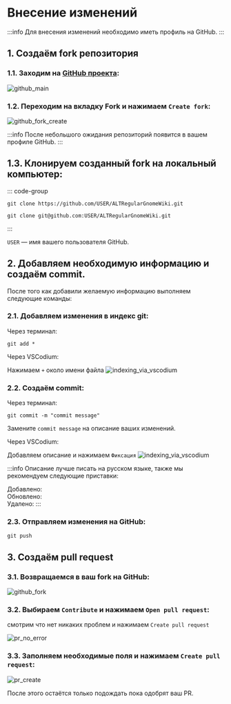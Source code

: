 # Внесение изменений

:::info
Для внесения изменений необходимо иметь профиль на GitHub.
:::

## 1. Создаём fork репозитория

### 1.1. Заходим на [GitHub проекта](https://github.com/OlegShchavelev/ALTRegularGnomeWiki):

![github_main](/alteration/github_main.png)

### 1.2. Переходим на вкладку Fork и нажимаем `Create fork`:

![github_fork_create](/alteration/github_fork_create.png)

:::info
После небольшого ожидания репозиторий появится в вашем профиле GitHub.
:::

## 1.3. Клонируем созданный fork на локальный компьютер:

::: code-group

```shell[https]
git clone https://github.com/USER/ALTRegularGnomeWiki.git
```
```shell[ssh]
git clone git@github.com:USER/ALTRegularGnomeWiki.git
```
:::

`USER` — имя вашего пользователя GitHub.

## 2. Добавляем необходимую информацию и создаём commit.

После того как добавили желаемую информацию выполняем следующие команды:

### 2.1. Добавляем изменения в индекс git:

Через терминал:

```shell
git add *
```

Через VSCodium:

Нажимаем `+` около имени файла
![indexing_via_vscodium](/alteration/indexing_via_vscodium.png)

### 2.2. Создаём commit:

Через терминал:

```shell
git commit -m "commit message"
```
Замените `commit message` на описание ваших изменений.

Через VSCodium:

Добавляем описание и нажимаем `Фиксация`
![indexing_via_vscodium](/alteration/indexing_via_vscodium.png)

:::info
Описание лучше писать на русском языке, также мы рекомендуем следующие приставки:

Добавлено: \
Обновлено: \
Удалено:
:::

### 2.3. Отправляем изменения на GitHub:

```shell
git push
```

## 3. Создаём pull request

### 3.1. Возвращаемся в ваш fork на GitHub:

![github_fork](/alteration/github_fork.png)

### 3.2. Выбираем `Contribute` и нажимаем `Open pull request`:

смотрим что нет никаких проблем и нажимаем `Create pull request`

![pr_no_error](/alteration/pr_no_error.png)

### 3.3. Заполняем необходимые поля и нажимаем `Create pull request`:

![pr_create](/alteration/pr_create.png)

После этого остаётся только подождать пока одобрят ваш PR.